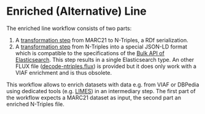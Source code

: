 # Enriched (Alternative) Line

The enriched line workflow consists of two parts:
1. A [transformation step](./ntriplesEncoding/transformation.flux) from MARC21 to N-Triples, a RDf serialization.
2. A [transformation step](./ntriplesDecoding/transformation.flux) from N-Triples into a special JSON-LD format which is compatible to the specifications of the
[Bulk API of Elasticsearch](https://www.elastic.co/guide/en/elasticsearch/reference/current/docs-bulk.html). This step
results in a single Elasticsearch type. An other FLUX file ([decode-ntriples.flux](./ntriplesDecoding/obolete/transformation.flux)) is provided
but it does only work with a VIAF enrichment and is thus obsolete.

This workflow allows to enrich datasets with data e.g. from VIAF or DBPedia using dedicated tools (e.g. [LIMES](http://aksw.org/Projects/LIMES.html))
in an intermediary step. The first part of the workflow expects a MARC21 dataset as input, the second part an enriched
N-Triples file.
